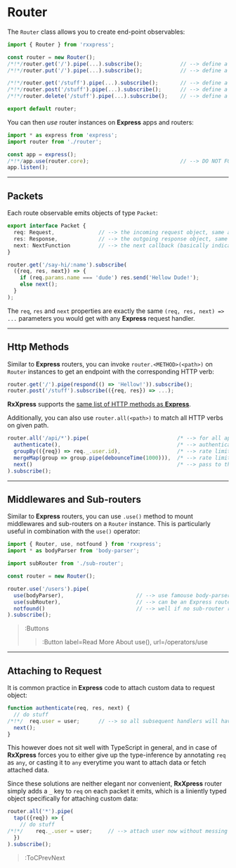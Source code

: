 # Router

The `Router` class allows you to create end-point observables:

```ts
import { Router } from 'rxxpress';

const router = new Router();
/*!*/router.get('/').pipe(...).subscribe();            // --> define a `GET` endpoint on '/'
/*!*/router.put('/').pipe(...).subscribe();            // --> define a `PUT` endpoint on '/'

/*!*/router.get('/stuff').pipe(...).subscribe();       // --> define a `GET` endpoint on '/stuff'
/*!*/router.post('/stuff').pipe(...).subscribe();      // --> define a `POST` endpoint on '/stuff'
/*!*/router.delete('/stuff').pipe(...).subscribe();    // --> define a `DELETE` endpoint on '/stuff'

export default router;
```

You can then _use_ router instances on **Express** apps and routers:

```ts
import * as express from 'express';
import router from './router';

const app = express();
/*!*/app.use(router.core);                             // --> DO NOT FORGET THE .core
app.listen();
```

---

## Packets

Each route observable emits objects of type `Packet`:

```ts | --no-wmbar
export interface Packet {
  req: Request,              // --> the incoming request object, same as in Express
  res: Response,             // --> the outgoing response object, same as in Express
  next: NextFunction         // --> the next callback (basically indicating you don't want to handle this and want the next guy to take over).
}
```

```ts
router.get('/say-hi/:name').subscribe(
  ({req, res, next}) => {
    if (req.params.name === 'dude') res.send('Hellow Dude!');
    else next();
  }
);
```

The `req`, `res` and `next` properties are exactly the same `(req, res, next) => ...` parameters
you would get with any **Express** request handler.

---

## Http Methods

Similar to **Express** routers, you can invoke `router.<METHOD>(<path>)` on `Router` instances 
to get an endpoint with the corresponding HTTP verb:

```ts
router.get('/').pipe(respond(() => 'Hellow!')).subscribe();
router.post('/stuff').subscribe(({req, res}) => ...);
```

**RxXpress** supports the [same list of HTTP methods as **Express**](https://expressjs.com/en/5x/api.html#routing-methods).

Additionally, you can also use `router.all(<path>)` to match all HTTP verbs on given path.

```js
router.all('/api/*').pipe(                            /* --> for all api endpoints */
  authenticate(),                                     /* --> authenticate */
  groupBy(({req}) => req._.user.id),                  /* --> rate limit per user */
  mergeMap(group => group.pipe(debounceTime(1000))),  /* --> rate limit per user */
  next()                                              /* --> pass to the next handler */
).subscribe();
```

---

## Middlewares and Sub-routers

Similar to **Express** routers, you can use `.use()` method to mount middlewares and 
sub-routers on a `Router` instance. This is particularly useful in combination with
the `use()` operator:

```ts
import { Router, use, notfound } from 'rxxpress';
import * as bodyParser from 'body-parser';

import subRouter from './sub-router';

const router = new Router();

router.use('/users').pipe(
  use(bodyParser),                       // --> use famouse body-parser middleware
  use(subRouter),                        // --> can be an Express router or an RxXpress router
  notfound()                             // --> well if no sub-router responded, then its 404
).subscribe();
```

> :Buttons
> > :Button label=Read More About use(), url=/operators/use

---

## Attaching to Request

It is common practice in **Express** code to attach custom data to request object:

```ts
function authenticate(req, res, next) {
  // do stuff
/*!*/  req.user = user;      // --> so all subsequent handlers will have access to request's user object.
  next();
}
```

This however does not sit well with TypeScript in general, and in case of **RxXpress** forces
you to either give up the type-inference by annotating `req` as `any`, or casting it to `any`
everytime you want to attach data or fetch attached data.

Since these solutions are neither elegant nor convenient, **RxXpress** router simply adds a `_`
key to `req` on each packet it emits, which is a liniently typed object specifically for
attaching custom data:

```ts
router.all('*').pipe(
  tap(({req}) => {
    // do stuff
/*!*/    req._.user = user;     // --> attach user now without messing with type inference
  })
).subscribe();
```

> :ToCPrevNext